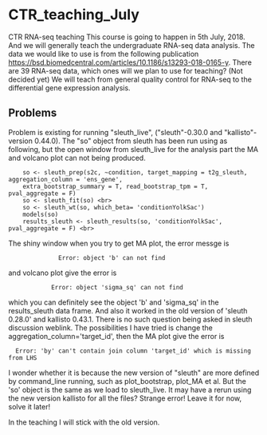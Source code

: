 # CTR_teaching_July
CTR RNA-seq teaching
This course is going to happen in 5th July, 2018. And we will generally teach the undergraduate RNA-seq data analysis.
The data we would like to use is from the following publication
     https://bsd.biomedcentral.com/articles/10.1186/s13293-018-0165-y.
There are 39 RNA-seq data, which ones will we plan to use for teaching? (Not decided yet)
We will teach from general quality control for RNA-seq to the differential gene expression analysis. <br>
## Problems

Problem is existing for running "sleuth_live",  ("sleuth"-0.30.0 and "kallisto"-version 0.44.0). The "so" object from sleuth has been run using as following, but the open window from sleuth_live for the analysis part the MA and volcano plot can not being produced. <br>

        so <- sleuth_prep(s2c, ~condition, target_mapping = t2g_sleuth, aggregation_column = 'ens_gene',
        extra_bootstrap_summary = T, read_bootstrap_tpm = T, pval_aggregate = F)
        so <- sleuth_fit(so) <br>
        so <- sleuth_wt(so, which_beta= 'conditionYolkSac')  
        models(so)  
        results_sleuth <- sleuth_results(so, 'conditionYolkSac', pval_aggregate = F) <br>
The shiny window when you try to get MA plot, the error messge is <br>

                  Error: object 'b' can not find
and volcano plot give the error is <br>

                Error: object 'sigma_sq' can not find
which you can definitely see the object 'b' and 'sigma_sq' in the results_sleuth data frame. And also it worked in the old version of 'sleuth 0.28.0' and kallisto 0.43.1. There is no such question being asked in sleuth discussion weblink. The possibilities I have tried is change the aggregation_column='target_id', then the MA plot give the error is <br>

      Error: 'by' can't contain join column 'target_id' which is missing from LHS
I wonder whether it is because the new version of "sleuth" are more defined by command_line running, such as plot_bootstrap, plot_MA et al. But the 'so' object is the same as we load to sleuth_live. It may have a rerun using the new version kallisto for all the files? Strange error! Leave it for now, solve it later! <br>

In the teaching I will stick with the old version.
